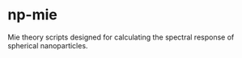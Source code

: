 # np-mie

Mie theory scripts designed for calculating the spectral response of spherical nanoparticles.
